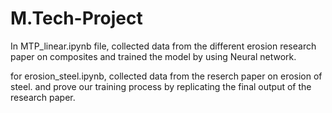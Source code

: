 # M.Tech-Project
In MTP_linear.ipynb file, collected data from the different erosion research paper on composites and trained the model by using Neural network.

for erosion_steel.ipynb, collected data from the reserch paper on erosion of steel. and prove our training process by replicating the final output of the research paper.

